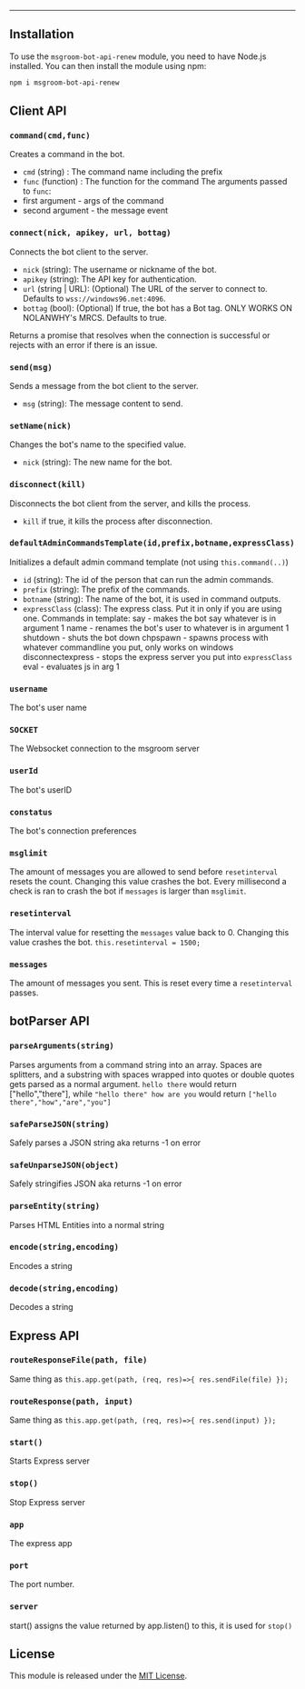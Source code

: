 
---


## Installation

To use the `msgroom-bot-api-renew` module, you need to have Node.js installed. You can then install the module using npm:

```bash
npm i msgroom-bot-api-renew
```

## Client API

### `command(cmd,func)`
Creates a command in the bot.

- `cmd` (string) : The command name including the prefix
- `func` (function) : The function for the command
The arguments passed to `func`:
- first argument - args of the command
- second argument - the message event

### `connect(nick, apikey, url, bottag)`

Connects the bot client to the server.

- `nick` (string): The username or nickname of the bot.
- `apikey` (string): The API key for authentication.
- `url` (string | URL): (Optional) The URL of the server to connect to. Defaults to `wss://windows96.net:4096`.
- `bottag` (bool): (Optional) If true, the bot has a Bot tag. ONLY WORKS ON NOLANWHY's MRCS. Defaults to true.

Returns a promise that resolves when the connection is successful or rejects with an error if there is an issue.

### `send(msg)`

Sends a message from the bot client to the server.

- `msg` (string): The message content to send.

### `setName(nick)`

Changes the bot's name to the specified value.

- `nick` (string): The new name for the bot.

### `disconnect(kill)`

Disconnects the bot client from the server, and kills the process.

- `kill` if true, it kills the process after disconnection.

### `defaultAdminCommandsTemplate(id,prefix,botname,expressClass)`

Initializes a default admin command template (not using `this.command(..)`)

- `id` (string): The id of the person that can run the admin commands.
- `prefix` (string): The prefix of the commands.
- `botname` (string): The name of the bot, it is used in command outputs.
- `expressClass` (class): The express class. Put it in only if you are using one.
Commands in template:
say - makes the bot say whatever is in argument 1 
name - renames the bot's user to whatever is in argument 1 
shutdown - shuts the bot down 
chpspawn - spawns process with whatever commandline you put, only works on windows 
disconnectexpress - stops the express server you put into `expressClass`
eval - evaluates js in arg 1

### `username`
The bot's user name

### `SOCKET`
The Websocket connection to the msgroom server

### `userId`
The bot's userID

### `constatus` 
The bot's connection preferences

### `msglimit`
The amount of messages you are allowed to send before `resetinterval` resets the count. Changing this value crashes the bot.
Every millisecond a check is ran to crash the bot if `messages` is larger than `msglimit`. 

### `resetinterval`
The interval value for resetting the `messages` value back to 0. Changing this value crashes the bot. `this.resetinterval = 1500;`

### `messages`
The amount of messages you sent. This is reset every time a `resetinterval` passes.

## botParser API

### `parseArguments(string)`
Parses arguments from a command string into an array. Spaces are splitters, and a substring with spaces wrapped into quotes or double quotes gets parsed as a normal argument.
`hello there` would return ["hello","there"], while
`"hello there" how are you` would return `["hello there","how","are","you"]`

### `safeParseJSON(string)`
Safely parses a JSON string aka returns -1 on error

### `safeUnparseJSON(object)`
Safely stringifies JSON aka returns -1 on error

### `parseEntity(string)`
Parses HTML Entities into a normal string

### `encode(string,encoding)`
Encodes a string

### `decode(string,encoding)`
Decodes a string

## Express API

### `routeResponseFile(path, file)`
Same thing as `this.app.get(path, (req, res)=>{ res.sendFile(file) });`

### `routeResponse(path, input)`
Same thing as `this.app.get(path, (req, res)=>{ res.send(input) });`

### `start()`
Starts Express server

### `stop()`
Stop Express server

### `app`
The express app

### `port`
The port number.

### `server`
start() assigns the value returned by app.listen() to this, it is used for `stop()`

## License

This module is released under the [MIT License](https://opensource.org/licenses/MIT).
